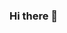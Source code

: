 ### Hi there 👋

<!--
**keithmellea/keithmellea** is a ✨ _special_ ✨ repository because its `README.md` (this file) appears on your GitHub profile.

Here are some ideas to get you started:

- ⭐️ I'm a Full Stack Software Engineer. I attended App Academy and am ready to make incredible things for you.
- 🌱 I'm currently furthering my knowledge in JavaScript, React.js, Redux.js, Python, PixiJS, CSS, Node.js
- ⚙️  I'm looking to collaborate on projects involving audio production or gaming
- 🤔 I’m looking for help with ...
- 💬 Ask me about anything!
- 📫 How to reach me: keithmellea@gmail.com
- ⚡ Fun fact: Avid outdoorsman and avid indoorsman ;)
-->
